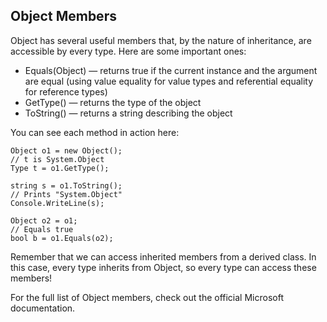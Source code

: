 ## Object Members

Object has several useful members that, by the nature of inheritance, are accessible by every type. Here are some important ones:

- Equals(Object) — returns true if the current instance and the argument are equal (using value equality for value types and referential equality for reference types)
- GetType() — returns the type of the object
- ToString() — returns a string describing the object

You can see each method in action here:

```
Object o1 = new Object();
// t is System.Object
Type t = o1.GetType();

string s = o1.ToString();
// Prints "System.Object"
Console.WriteLine(s);

Object o2 = o1;
// Equals true
bool b = o1.Equals(o2);

```

Remember that we can access inherited members from a derived class. In this case, every type inherits from Object, so every type can access these members!

For the full list of Object members, check out the official Microsoft documentation.
